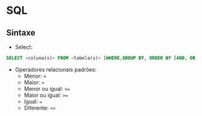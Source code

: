 # SQL

## Sintaxe

- Select:
```sql
SELECT <coluna(s)> FROM <tabela(s)> [WHERE,GROUP BY, ORDER BY [AND, OR, NOT]];
```

- Operadores relacionais padrões:
	- Menor: `<`
	- Maior: `>`
	- Menor ou igual: `<=`
	- Maior ou igual: `>=`
	- Igual: `=`
	- Diferente: `<>`
